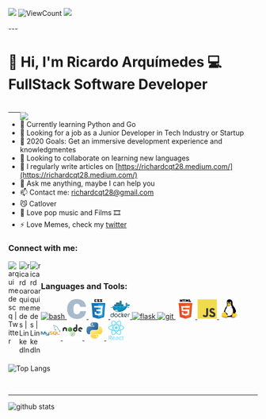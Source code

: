 
  <p align="center">
  
  ![](https://cdn.rawgit.com/sindresorhus/awesome/d7305f38d29fed78fa85652e3a63e154dd8e8829/media/badge.svg)
  ![ViewCount](https://views.whatilearened.today/views/github/RicardoArquimedes/RicardoArquimedes.svg?cache=remove)
  ![](https://img.shields.io/static/v1?label=Readme&message=Profile&color=blue?style=plastic&logo=appveyor)
  <a href="https://sourcerer.io/RicardoArquimedes"><img src="https://img.shields.io/badge/C-897%20commits-orange.svg" alt=""></a>
  <a href="https://sourcerer.io/RicardoArquimedes"><img src="https://img.shields.io/badge/Python-457%20commits-orange.svg" alt=""></a>
</p>
---
  <h1> 👋 Hi, I'm Ricardo Arquímedes 💻 FullStack Software Developer </h1>  
  
  <h1>
 <img align='right' src="https://github.com/RicardoArquimedes/RicardoArquimedes/blob/master/work%20from%20home%20instagram.gif?raw=true" width="480">
 </h1>
 
 --- 
 
- 🌱 Currently learning Python and Go
- 💼 Looking for a job as a Junior Developer in Tech Industry or Startup
- 🥅 2020 Goals: Get an immersive development experience and knowledgmentes
- 👯 Looking to collaborate on learning new languages
- 📝 I regularly write articles on [https://richardcqt28.medium.com/](https://richardcqt28.medium.com/)
- 💬 Ask me anything, maybe I can help you
- 📫 Contact me: richardcqt28@gmail.com
- 😼 Catlover
- 🎵 Love pop music and Films 🎞️
- ⚡ Love Memes, check my [twitter]


### Connect with me:

[<img align="left" alt="arquimedescq | Twitter" width="22px" src="https://images.vexels.com/media/users/3/137419/isolated/preview/b1a3fab214230557053ed1c4bf17b46c-logotipo-del-icono-de-twitter-by-vexels.png" />][twitter]
[<img align="left" alt="ricardoarquimedes | LinkedIn" width="22px" src="https://www.flaticon.es/svg/static/icons/svg/174/174857.svg" />][linkedin]
[<img align="left" alt="ricardoarquimedes | LinkedIn" width="22px" src="https://iconape.com/wp-content/files/kv/80919/png/medium-m.png" />][medium]

<br />

### Languages and Tools:

<p align="left"> <a href="https://www.gnu.org/software/bash/" target="_blank"> <img src="https://www.vectorlogo.zone/logos/gnu_bash/gnu_bash-icon.svg" alt="bash" width="40" height="40"/> </a> <a href="https://www.cprogramming.com/" target="_blank"> <img src="https://raw.githubusercontent.com/devicons/devicon/master/icons/c/c-original.svg" alt="c" width="40" height="40"/> </a> <a href="https://www.w3schools.com/css/" target="_blank"> <img src="https://raw.githubusercontent.com/devicons/devicon/master/icons/css3/css3-original-wordmark.svg" alt="css3" width="40" height="40"/> </a> <a href="https://www.docker.com/" target="_blank"> <img src="https://raw.githubusercontent.com/devicons/devicon/master/icons/docker/docker-original-wordmark.svg" alt="docker" width="40" height="40"/> </a> <a href="https://flask.palletsprojects.com/" target="_blank"> <img src="https://www.vectorlogo.zone/logos/pocoo_flask/pocoo_flask-icon.svg" alt="flask" width="40" height="40"/> </a> <a href="https://git-scm.com/" target="_blank"> <img src="https://www.vectorlogo.zone/logos/git-scm/git-scm-icon.svg" alt="git" width="40" height="40"/> </a> <a href="https://www.w3.org/html/" target="_blank"> <img src="https://raw.githubusercontent.com/devicons/devicon/master/icons/html5/html5-original-wordmark.svg" alt="html5" width="40" height="40"/> </a> <a href="https://developer.mozilla.org/en-US/docs/Web/JavaScript" target="_blank"> <img src="https://raw.githubusercontent.com/devicons/devicon/master/icons/javascript/javascript-original.svg" alt="javascript" width="40" height="40"/> </a> <a href="https://www.linux.org/" target="_blank"> <img src="https://raw.githubusercontent.com/devicons/devicon/master/icons/linux/linux-original.svg" alt="linux" width="40" height="40"/> </a> <a href="https://www.mysql.com/" target="_blank"> <img src="https://raw.githubusercontent.com/devicons/devicon/master/icons/mysql/mysql-original-wordmark.svg" alt="mysql" width="40" height="40"/> </a> <a href="https://nodejs.org" target="_blank"> <img src="https://raw.githubusercontent.com/devicons/devicon/master/icons/nodejs/nodejs-original-wordmark.svg" alt="nodejs" width="40" height="40"/> </a> <a href="https://www.python.org" target="_blank"> <img src="https://raw.githubusercontent.com/devicons/devicon/master/icons/python/python-original.svg" alt="python" width="40" height="40"/> </a> <a href="https://reactjs.org/" target="_blank"> <img src="https://raw.githubusercontent.com/devicons/devicon/master/icons/react/react-original-wordmark.svg" alt="react" width="40" height="40"/> </a> </p>

<br />

![Top Langs](https://github-readme-stats.vercel.app/api/top-langs/?username=RicardoArquimedes&layout=compact&theme=vue&langs_count=7")

<br />

---

![github stats](https://github-readme-stats.vercel.app/api?username=RicardoArquimedes&count_private=true&show_icons=true&theme=highcontrast)

[twitter]: https://twitter.com/arquimedescq
[linkedin]: https://linkedin.com/in/ricardoarquimedes
[medium]: https://medium.com/@richardcqt28
[python]: https://www.python.org
[C]: https://en.cppreference.com/w/c

